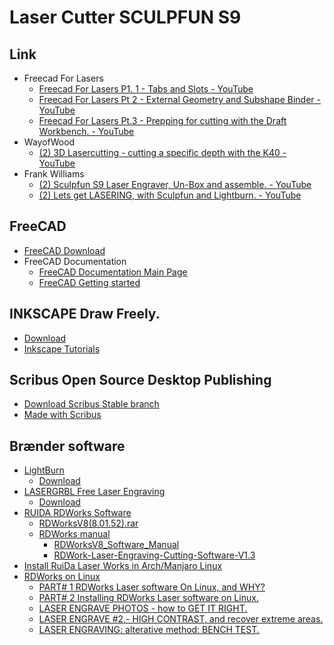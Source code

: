 # Laser Cutter SCULPFUN S9

## Link

* Freecad For Lasers
  * [Freecad For Lasers P1. 1 - Tabs and Slots - YouTube](https://www.youtube.com/watch?v=eGba5Sv3G3Q)
  * [Freecad For Lasers Pt 2 - External Geometry and Subshape Binder - YouTube](https://www.youtube.com/watch?v=AZ6bao8-nn4)
  * [Freecad For Lasers Pt.3 - Prepping for cutting with the Draft Workbench. - YouTube](https://www.youtube.com/watch?v=d8lF3m-MvKU)
* WayofWood
  * [(2) 3D Lasercutting - cutting a specific depth with the K40 - YouTube](https://www.youtube.com/watch?v=Nh6HDBgY968)
* Frank Williams
  * [(2) Sculpfun S9 Laser Engraver, Un-Box and assemble. - YouTube](https://www.youtube.com/watch?v=FoDqgaQziD4)
  * [(2) Lets get LASERING, with Sculpfun and Lightburn. - YouTube](https://www.youtube.com/watch?v=bVRrCXrXWTs)

## FreeCAD

* [FreeCAD Download](https://www.freecad.org/downloads.php)
* FreeCAD Documentation
  * [FreeCAD Documentation Main Page](https://wiki.freecad.org/Main_Page)
  * [FreeCAD Getting started](https://wiki.freecad.org/Getting_started)

## INKSCAPE Draw Freely.

* [Download](https://inkscape.org/release/inkscape-1.3/)
* [Inkscape Tutorials](https://inkscape.org/learn/tutorials/)

## Scribus Open Source Desktop Publishing

* [Download Scribus Stable branch](https://www.scribus.net/downloads/stable-branch/)
* [Made with Scribus](https://www.scribus.net/category/made-with-scribus/)

## Brænder software

* [LightBurn](https://lightburnsoftware.com/)
  * [Download](https://lightburnsoftware.com/pages/trial-version-try-before-you-buy)
* [LASERGRBL Free Laser Engraving](https://lasergrbl.com/)
  * [Download](https://lasergrbl.com/download/)
* [RUIDA RDWorks Software](https://www.ruidacontroller.com/ruida-rdworks-software/)
  * [RDWorksV8(8.01.52).rar](https://rdacs.oss-cn-shenzhen.aliyuncs.com/download/RDWorksV8(8.01.52).rar)
  * [RDWorks manual]()
    * [RDWorksV8_Software_Manual](https://www.ruidacontroller.com/wp-content/uploads/2021/10/RDWorksV8_Software_Manual.pdf)
    * [RDWork-Laser-Engraving-Cutting-Software-V1.3](https://www.ruidacontroller.com/wp-content/uploads/2021/10/RDWork-Laser-Engraving-Cutting-Software-V1.3.pdf)
* [Install RuiDa Laser Works in Arch/Manjaro Linux](https://medium.com/@CaptainHooligan/install-ruida-laser-works-in-arch-manjaro-linux-32f505f78e6e)
* [RDWorks on Linux](https://www.youtube.com/playlist?list=PLELb8okMwuTpBSSRpm44TRoTC8OJ4_UM8https://www.youtube.com/playlist?list=PLELb8okMwuTpBSSRpm44TRoTC8OJ4_UM8 )
  * [PART# 1 RDWorks Laser software On Linux, and WHY?](https://youtu.be/9CExXXK0ZwQ?list=PLELb8okMwuTpBSSRpm44TRoTC8OJ4_UM8)
  * [PART# 2 Installing RDWorks Laser software on Linux.](https://youtu.be/BsZK4gLzzsA?list=PLELb8okMwuTpBSSRpm44TRoTC8OJ4_UM8)
  * [LASER ENGRAVE PHOTOS - how to GET IT RIGHT.](https://youtu.be/CroUeKO3DyI?list=PLELb8okMwuTpBSSRpm44TRoTC8OJ4_UM8)
  * [LASER ENGRAVE #2,- HIGH CONTRAST, and recover extreme areas.](https://youtu.be/L6I1il3YMVM?list=PLELb8okMwuTpBSSRpm44TRoTC8OJ4_UM8)
  * [LASER ENGRAVING: alterative method: BENCH TEST.](https://youtu.be/OA0kg5TYhwo?list=PLELb8okMwuTpBSSRpm44TRoTC8OJ4_UM8)
